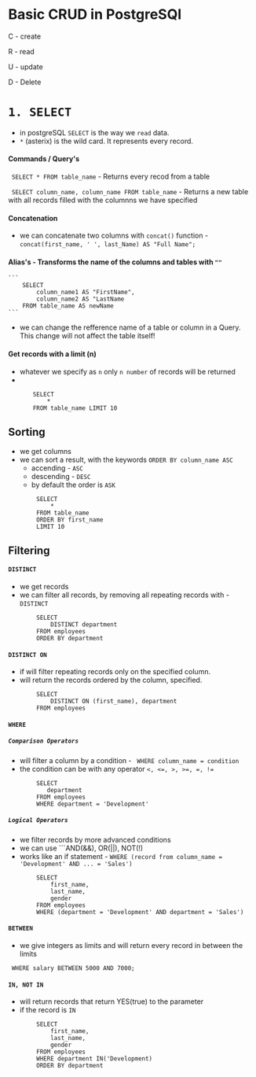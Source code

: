 # Basic CRUD in PostgreSQl

C - create

R - read

U - update

D - Delete

# ```1. SELECT``` 

- in postgreSQL ```SELECT``` is the way we ```read``` data.
- ```*``` (asterix) is the wild card. It represents every record.

#### Commands / Query's
``` SELECT * FROM table_name``` - Returns every recod from a table 

``` SELECT column_name, column_name FROM table_name``` - Returns a new table with all records filled with the columnns we have specified

#### Concatenation
  - we can concatenate two columns with ```concat()``` function - ```concat(first_name, ' ', last_Name) AS "Full Name";```


#### Alias's - Transforms the name of the columns and tables with ```""```

    ```
        SELECT
            column_name1 AS "FirstName", 
            column_name2 AS "LastName
        FROM table_name AS newName
    ```
    
  - we can change the refference name of a table or column in a Query. This change will not affect the table itself!

#### Get records with a limit (n)
- whatever we specify as ```n``` only ```n number``` of records will be returned
- 
 ```
        SELECT
            *
        FROM table_name LIMIT 10
  ```
## Sorting 
- we get columns
- we can sort a result, with the keywords ```ORDER BY column_name ASC```
  - accending - ```ASC```
  - descending - ```DESC```
  - by default the order is ```ASK```

```
        SELECT
            *
        FROM table_name
        ORDER BY first_name
        LIMIT 10
  ```

## Filtering 

#### ```DISTINCT```
- we get records
- we can filter all records, by removing all repeating records with - ```DISTINCT```
  
```
        SELECT
            DISTINCT department
        FROM employees
        ORDER BY department
  ```

#### ```DISTINCT ON```
- if will filter repeating records only on the specified column.
- will return the records ordered by the column, specified.
  
```
        SELECT
            DISTINCT ON (first_name), department
        FROM employees
 ```

#### ```WHERE```

##### ```Comparison Operators```
- will filter a column by a condition - ``` WHERE column_name = condition```
- the condition can be with any operator ```<, <=, >, >=, =, !=```

```
        SELECT
           department
        FROM employees
        WHERE department = 'Development'
 ```

##### ```Logical Operators```
- we filter records by more advanced conditions
- we can use ```AND(&&), OR(||), NOT(!)
- works like an if statement - ```WHERE (record from column_name = 'Development' AND ... = 'Sales')```

```
        SELECT
            first_name,
            last_name,
            gender
        FROM employees
        WHERE (department = 'Development' AND department = 'Sales')
 ```

#### ```BETWEEN```
- we give integers as limits and will return every record in between the limits

``` WHERE salary BETWEEN 5000 AND 7000;```

#### ```IN, NOT IN```
-  will return records that return YES(true) to the parameter
-  if the record is ```IN```

```
        SELECT
            first_name,
            last_name,
            gender
        FROM employees
        WHERE department IN('Development)
        ORDER BY department
 ```


